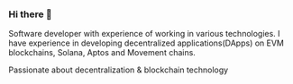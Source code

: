 ### Hi there 👋

Software developer with experience of working in various technologies. I have experience in developing decentralized applications(DApps) on EVM blockchains, Solana, Aptos and Movement chains.

Passionate about decentralization & blockchain technology


